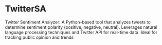 # TwitterSA
Twitter Sentiment Analyzer: A Python-based tool that analyzes tweets to determine sentiment polarity (positive, negative, neutral). Leverages natural language processing techniques and Twitter API for real-time data. Ideal for tracking public opinion and trends
